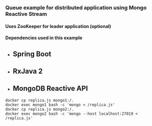 ### Queue example for distributed application using Mongo Reactive Stream
#### Uses ZooKeeper for leader application (optional)
#### Dependencies used in this example
- ## Spring Boot
- ## RxJava 2
- ## MongoDB Reactive API

```shell script
docker cp replica.js mongo1:/.
docker exec mongo1 bash -c 'mongo < /replica.js'
docker cp replica.js mongo2:/.
docker exec mongo2 bash -c 'mongo --host localhost:27019 < /replica.js'
```